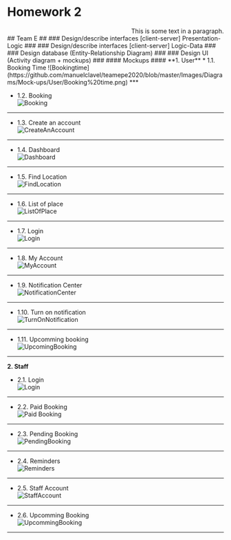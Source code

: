# Homework 2 #  
<dd align="right">This is some text in a paragraph.</dd>
## Team E ##  
### Design/describe interfaces [client-server] Presentation-Logic ###  
### Design/describe interfaces [client-server] Logic-Data ###  
### Design database (Entity-Relationship Diagram) ###  
### Design UI (Activity diagram + mockups) ###  
#### Mockups ####  
**1. User**  
* 1.1. Booking Time  
![Bookingtime](https://github.com/manuelclavel/teamepe2020/blob/master/Images/Diagrams/Mock-ups/User/Booking%20time.png)  
***

* 1.2. Booking  
![Booking](https://github.com/manuelclavel/teamepe2020/blob/master/Images/Diagrams/Mock-ups/User/Booking.png)  
***

* 1.3. Create an account  
![CreateAnAccount](https://github.com/manuelclavel/teamepe2020/blob/master/Images/Diagrams/Mock-ups/User/Create%20an%20account.png)  
***

* 1.4. Dashboard  
![Dashboard](https://github.com/manuelclavel/teamepe2020/blob/master/Images/Diagrams/Mock-ups/User/Dashboard.png)  
***

* 1.5. Find Location  
![FindLocation](https://github.com/manuelclavel/teamepe2020/blob/master/Images/Diagrams/Mock-ups/User/Find%20location.png) 
***

* 1.6. List of place  
![ListOfPlace](https://github.com/manuelclavel/teamepe2020/blob/master/Images/Diagrams/Mock-ups/User/List%20of%20place.png)  
***

* 1.7. Login  
![Login](https://github.com/manuelclavel/teamepe2020/blob/master/Images/Diagrams/Mock-ups/User/Log-in.png)  
***

* 1.8. My Account  
![MyAccount](https://github.com/manuelclavel/teamepe2020/blob/master/Images/Diagrams/Mock-ups/User/My%20account.png)  
***

* 1.9. Notification Center  
![NotificationCenter](https://github.com/manuelclavel/teamepe2020/blob/master/Images/Diagrams/Mock-ups/User/Notification%20center.png)  
***

* 1.10. Turn on notification  
![TurnOnNotification](https://github.com/manuelclavel/teamepe2020/blob/master/Images/Diagrams/Mock-ups/User/Turn%20on%20notification.png)  
***

* 1.11. Upcomming booking  
![UpcomingBooking](https://github.com/manuelclavel/teamepe2020/blob/master/Images/Diagrams/Mock-ups/User/Upcoming%20booking_2.png) 
***

**2. Staff**
* 2.1. Login  
![Login](https://github.com/manuelclavel/teamepe2020/blob/master/Images/Diagrams/Mock-ups/Staff/Login%20-%20Staff.png)  
***

* 2.2. Paid Booking  
![Paid Booking](https://github.com/manuelclavel/teamepe2020/blob/master/Images/Diagrams/Mock-ups/Staff/Paid%20bookings.png)  
***

* 2.3. Pending Booking  
![PendingBooking](https://github.com/manuelclavel/teamepe2020/blob/master/Images/Diagrams/Mock-ups/Staff/Pending%20bookings.png)  
***

* 2.4. Reminders  
![Reminders](https://github.com/manuelclavel/teamepe2020/blob/master/Images/Diagrams/Mock-ups/Staff/Reminders.png)  
***

* 2.5. Staff Account  
![StaffAccount](https://github.com/manuelclavel/teamepe2020/blob/master/Images/Diagrams/Mock-ups/Staff/Staff%20Account.png)  
***

* 2.6. Upcomming Booking  
![UpcommingBooking](https://github.com/manuelclavel/teamepe2020/blob/master/Images/Diagrams/Mock-ups/Staff/Upcoming%20booking.png)  
***
